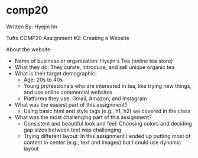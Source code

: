# comp20
Written By: Hyejin Im

Tufts COMP20 Assignment #2: Creating a Website

About the website:
- Name of business or organization: Hyejin's Tea (online tea store)
- What they do: They curate, introduce, and sell unique organic tea
- What is their target demographic: 
  - Age: 20s to 40s
  - Young professionals who are interested in tea, like trying new things, and use online commercial websites
  - Platforms they use: Gmail, Amazon, and Instagram
- What was the easiest part of this assignment? 
  - Using basic html and style tags (e.g., h1, h2) we covered in the class
- What was the most challenging part of this assignment? 
  - Consistent and beautiful look and feel: Choosing colors and deciding gap sizes between text was challenging
  - Trying different layout: In this assignment I ended up putting most of content in center (e.g., text and images) but I could use dynamic layout
